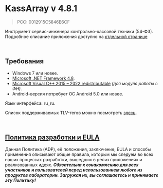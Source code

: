 # KassArray v 4.8.1
> PCC: 0012915C5846E6CF



Инструмент сервис-инженера контрольно-кассовой техники (54-ФЗ).
Подробное описание приложения доступно на [отдельной странице](https://adslbarxatov.github.io/KassArray)

&nbsp;



## Требования

- Windows 7 или новее.
- [Microsoft .NET Framework 4.8](https://go.microsoft.com/fwlink/?linkid=2088631).
- [Microsoft Visual C++ 2015 – 2022 redistributable](https://aka.ms/vs/17/release/vc_redist.x86.exe) *(для модуля работы с ФН)*.
- Android-версия потребует ОС Android 5.0 или новее.

Язык интерфейса: ru_ru.

Список поддерживаемых TLV-тегов можно посмотреть [здесь](https://github.com/adslbarxatov/KassArray/blob/master/src/KassArrayFN/FNEnums.h).

&nbsp;



## [Политика разработки и EULA](https://adslbarxatov.github.io/ADP/ru)

Данная Политика (ADP), её положения, заключение, EULA и способы применения
описывают общие правила, которым мы следуем во всех наших процессах разработки, вышедших в релиз приложениях
и реализованных идеях.
***Обязательна к ознакомлению для всех участников и пользователей перед использованием любого из продуктов лаборатории.
Загружая их, вы соглашаетесь и принимаете эту Политику!***
